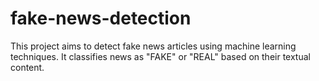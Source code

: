 # fake-news-detection
This project aims to detect fake news articles using machine learning techniques. It classifies news as "FAKE" or "REAL" based on their textual content.
